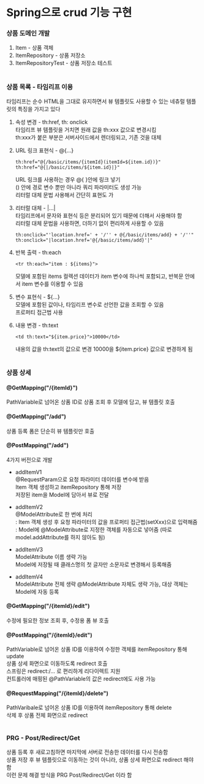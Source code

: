 # Spring으로 crud 기능 구현

### 상품 도메인 개발
1. Item - 상품 객체
2. ItemRepository - 상품 저장소
3. ItemRepositoryTest - 상품 저장소 테스트  
#
### 상품 목록 - 타임리프 이용
타임리프는 순수 HTML을 그대로 유지하면서 뷰 템플릿도 사용할 수 있는 네츄럴 템플릿의 특징을 가지고 있다
1. 속성 변경 - th:href, th: onclick   
   타임리프 뷰 템플릿을 거치면 원래 값을 th:xxx 값으로 변경시킴   
   th:xxx가 붙은 부분은 서버사이드에서 렌더링되고, 기존 것을 대체
   
2. URL 링크 표현식 - @{...}   
   ```
   th:href="@{/basic/items/{itemId}(itemId=${item.id})}"
   th:href="@{|/basic/items/${item.id}|}"
   ```
   URL 링크를 사용하는 경우 @{ }안에 링크 넣기    
   () 안에 경로 변수 뿐만 아니라 쿼리 파라미터도 생성 가능    
   리터럴 대체 문법 사용해서 간단히 표현도 가
   
3. 리터럴 대체 - |...|   
   타임리프에서 문자와 표현식 등은 분리되어 있기 때문에 더해서 사용해야 함    
   리터럴 대체 문법을 사용하면, 더하기 없이 편리하게 사용할 수 있음
   ```
   th:onclick="'location.href=' + '/'' + @{/basic/items/add} + '/''"
   th:onclick="|location.href='@{/basic/items/add}'|"
   ```

4. 반복 출력 - th:each    
   ```
   <tr th:each="item : ${items}">
   ```
   모델에 포함된 items 컬렉션 데이터가 item 변수에 하나씩 포함되고, 반복문 안에서 item 변수를 이용할 수 있음

5. 변수 표현식 - ${...}    
   모델에 포함된 값이나, 타임리프 변수로 선언한 값을 조회할 수 있음    
   프로퍼티 접근법 사용
   
6. 내용 변경 - th:text    
   ```
   <td th:text="${item.price}">10000</td>
   ```
   내용의 값을 th:text의 값으로 변경
   10000을 ${item.price} 값으로 변경하게 됨
   
#
### 상품 상세
#### @GetMapping("/{itemId}")
PathVariable로 넘어온 상품 ID로 상품 조회 후 모델에 담고, 뷰 템플릿 호출

#### @GetMapping("/add")
상품 등록 폼은 단순히 뷰 템플릿만 호출

#### @PostMapping("/add")
4가지 버전으로 개발
- addItemV1    
  @RequestParam으로 요청 파라미터 데이터를 변수에 받음    
  Item 객체 생성하고 itemRepository 통해 저장    
  저장된 item을 Model에 담아서 뷰로 전달
  
- addItemV2    
  @ModelAttribute로 한 번에 처리   
  : Item 객체 생성 후 요청 파라미터의 값을 프로퍼티 접근법(setXxx)으로 입력해줌
  : Model에 @ModelAttribute로 지정한 객체를 자동으로 넣어줌 (따로 model.addAttribute를 하지 않아도 됨)
  
- addItemV3    
  ModelAttribute 이름 생략 가능    
  Model에 저장될 때 클래스명의 첫 글자만 소문자로 변경해서 등록해줌
  
- addItemV4      
  ModelAttribute 전체 생략
  @ModelAttribute 자체도 생략 가능, 대상 객체는 Model에 자동 등록
  
#### @GetMapping("/{itemId}/edit")
수정에 필요한 정보 조회 후, 수정용 폼 뷰 호출

#### @PostMapping("/{itemId}/edit")
PathVariable로 넘어온 상품 ID를 이용하여 수정한 객체를 itemRepository 통해 update    
상품 상세 화면으로 이동하도록 redirect 호출    
스프링은 redirect:/... 로 편리하게 리다이렉트 지원     
컨트롤러에 매핑된 @PathVariable의 값은 redirect에도 사용 가능

#### @RequestMapping("/{itemId}/delete")
PathVaribale로 넘어온 상품 ID를 이용하여 itemRepository 통해 delete    
삭제 후 상품 전체 화면으로 redirect
#
### PRG - Post/Redirect/Get
상품 등록 후 새로고침하면 마지막에 서버로 전송한 데이터를 다시 전송함    
상품 저장 후 뷰 템플릿으로 이동하는 것이 아니라, 상품 상세 화면으로 redirect 해야 함   
이런 문제 해결 방식을 PRG Post/Redirect/Get 이라 함